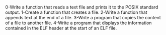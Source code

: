 0-Write a function that reads a text file and prints it to the POSIX standard output.
1-Create a function that creates a file.
2-Write a function that appends text at the end of a file.
3-Write a program that copies the content of a file to another file.
4-Write a program that displays the information contained in the ELF header at the start of an ELF file.
